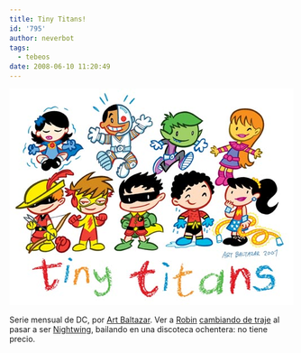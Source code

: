 ```yaml
---
title: Tiny Titans!
id: '795'
author: neverbot
tags:
  - tebeos
date: 2008-06-10 11:20:49
---
```


[![Tiny Titans](./tiny-titans/tinytitans.jpg "Tiny Titans")](./tiny-titans/tinytitans.jpg)

Serie mensual de DC, por [Art Baltazar](http://www.artbaltazar.com/tinytitans). Ver a [Robin](http://en.wikipedia.org/wiki/Robin_%28comics%29) [cambiando de traje](http://dccomics.com/comics/?cm=9358) al pasar a ser [Nightwing](http://en.wikipedia.org/wiki/Nightwing), bailando en una discoteca ochentera: no tiene precio.